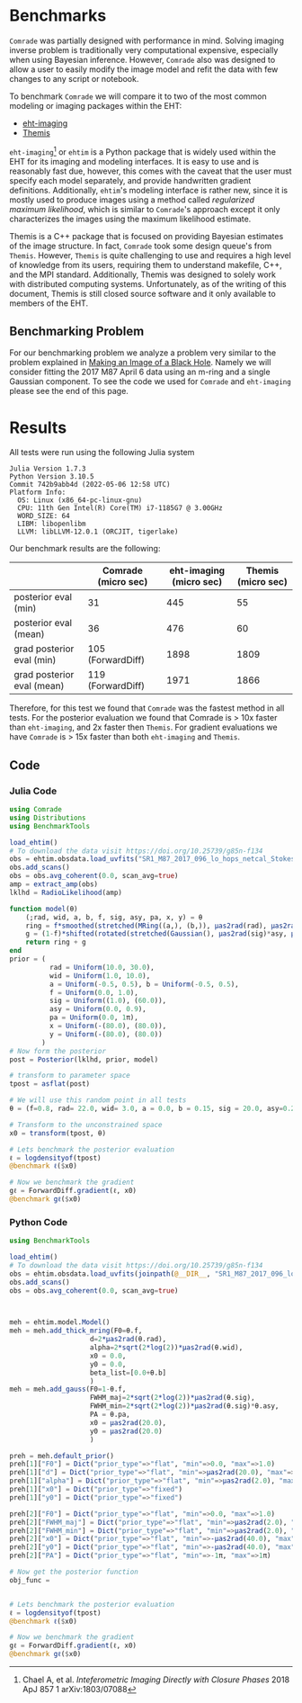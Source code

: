# Benchmarks

`Comrade` was partially designed with performance in mind. Solving imaging inverse problem is traditionally very computational expensive, especially when using Bayesian inference. However, `Comrade` also was designed to allow a user to easily modify the image model and refit the data with few changes to any script or notebook. 

To benchmark `Comrade` we will compare it to two of the most common modeling or imaging packages within the EHT:

- [eht-imaging](https://github.com/achael/eht-imaging/)
- [Themis](https://iopscience.iop.org/article/10.3847/1538-4357/ab91a4)

`eht-imaging`[^1] or `ehtim` is a Python package that is widely used within the EHT for its imaging and modeling interfaces. It is easy to use and is reasonably fast due, however, this comes with the caveat that the user must specify each model separately, and provide handwritten gradient definitions. Additionally, `ehtim`'s modeling interface is rather new, since it is mostly used to produce images using a method called *regularized maximum likelihood*, which is similar to `Comrade`'s approach except it only characterizes the images using the maximum likelihood estimate.

Themis is a C++ package that is focused on providing Bayesian estimates of the image structure. In fact, `Comrade` took some design queue's from `Themis`. However, `Themis` is quite challenging to use and requires a high level of knowledge from its users, requiring them to understand makefile, C++, and the MPI standard. Additionally, Themis was designed to solely work with distributed computing systems. Unfortunately, as of the writing of this document, Themis is still closed source software and it only available to members of the EHT.

## Benchmarking Problem

For our benchmarking problem we analyze a problem very similar to the problem explained in [Making an Image of a Black Hole](@ref). Namely we will consider fitting the 2017 M87 April 6 data using an m-ring and a single Gaussian component. To see the code we used for `Comrade` and `eht-imaging` please see the end of this page.


# Results

All tests were run using the following Julia system

```
Julia Version 1.7.3
Python Version 3.10.5
Commit 742b9abb4d (2022-05-06 12:58 UTC)
Platform Info:
  OS: Linux (x86_64-pc-linux-gnu)
  CPU: 11th Gen Intel(R) Core(TM) i7-1185G7 @ 3.00GHz
  WORD_SIZE: 64
  LIBM: libopenlibm
  LLVM: libLLVM-12.0.1 (ORCJIT, tigerlake)
```


Our benchmark results are the following:

| | Comrade (micro sec) | eht-imaging (micro sec) | Themis (micro sec)|
|---|---|---|---|
| posterior eval (min) | 31  | 445  | 55  |
| posterior eval (mean) | 36  | 476  | 60  |
| grad posterior eval (min) |  105 (ForwardDiff) | 1898  | 1809  |
| grad posterior eval (mean) |  119 (ForwardDiff) | 1971 |  1866  |

Therefore, for this test we found that `Comrade` was the fastest method in all tests. For the posterior evaluation we found that Comrade is > 10x faster than `eht-imaging`, and 2x faster then `Themis`. For gradient evaluations we have `Comrade` is > 15x faster than both `eht-imaging` and `Themis`.

[^1]: Chael A, et al. *Inteferometric Imaging Directly with Closure Phases* 2018 ApJ 857 1 arXiv:1803/07088

## Code

### Julia Code

```julia
using Comrade
using Distributions
using BenchmarkTools

load_ehtim()
# To download the data visit https://doi.org/10.25739/g85n-f134
obs = ehtim.obsdata.load_uvfits("SR1_M87_2017_096_lo_hops_netcal_StokesI.uvfits")
obs.add_scans()
obs = obs.avg_coherent(0.0, scan_avg=true)
amp = extract_amp(obs)
lklhd = RadioLikelihood(amp)

function model(θ)
    (;rad, wid, a, b, f, sig, asy, pa, x, y) = θ
    ring = f*smoothed(stretched(MRing((a,), (b,)), μas2rad(rad), μas2rad(rad)), μas2rad(wid))
    g = (1-f)*shifted(rotated(stretched(Gaussian(), μas2rad(sig)*asy, μas2rad(sig)), pa), μas2rad(x), μas2rad(y))
    return ring + g
end
prior = (
          rad = Uniform(10.0, 30.0),
          wid = Uniform(1.0, 10.0),
          a = Uniform(-0.5, 0.5), b = Uniform(-0.5, 0.5),
          f = Uniform(0.0, 1.0),
          sig = Uniform((1.0), (60.0)),
          asy = Uniform(0.0, 0.9),
          pa = Uniform(0.0, 1π),
          x = Uniform(-(80.0), (80.0)),
          y = Uniform(-(80.0), (80.0))
        )
# Now form the posterior
post = Posterior(lklhd, prior, model)

# transform to parameter space
tpost = asflat(post)

# We will use this random point in all tests
θ = (f=0.8, rad= 22.0, wid= 3.0, a = 0.0, b = 0.15, sig = 20.0, asy=0.2, pa=π/2, x=20.0, y=20.0)

# Transform to the unconstrained space
x0 = transform(tpost, θ)

# Lets benchmark the posterior evaluation
ℓ = logdensityof(tpost)
@benchmark ℓ($x0)

# Now we benchmark the gradient
gℓ = ForwardDiff.gradient(ℓ, x0)
@benchmark gℓ($x0)
```

### Python Code

```julia
using BenchmarkTools

load_ehtim()
# To download the data visit https://doi.org/10.25739/g85n-f134
obs = ehtim.obsdata.load_uvfits(joinpath(@__DIR__, "SR1_M87_2017_096_lo_hops_netcal_StokesI.uvfits"))
obs.add_scans()
obs = obs.avg_coherent(0.0, scan_avg=true)



meh = ehtim.model.Model()
meh = meh.add_thick_mring(F0=θ.f,
                    d=2*μas2rad(θ.rad),
                    alpha=2*sqrt(2*log(2))*μas2rad(θ.wid),
                    x0 = 0.0,
                    y0 = 0.0,
                    beta_list=[0.0+θ.b]
                    )
meh = meh.add_gauss(F0=1-θ.f,
                    FWHM_maj=2*sqrt(2*log(2))*μas2rad(θ.sig),
                    FWHM_min=2*sqrt(2*log(2))*μas2rad(θ.sig)*θ.asy,
                    PA = θ.pa,
                    x0 = μas2rad(20.0),
                    y0 = μas2rad(20.0)
                    )

preh = meh.default_prior()
preh[1]["F0"] = Dict("prior_type"=>"flat", "min"=>0.0, "max"=>1.0)
preh[1]["d"] = Dict("prior_type"=>"flat", "min"=>μas2rad(20.0), "max"=>μas2rad(60.0))
preh[1]["alpha"] = Dict("prior_type"=>"flat", "min"=>μas2rad(2.0), "max"=>μas2rad(25.0))
preh[1]["x0"] = Dict("prior_type"=>"fixed")
preh[1]["y0"] = Dict("prior_type"=>"fixed")

preh[2]["F0"] = Dict("prior_type"=>"flat", "min"=>0.0, "max"=>1.0)
preh[2]["FWHM_maj"] = Dict("prior_type"=>"flat", "min"=>μas2rad(2.0), "max"=>μas2rad(120.0))
preh[2]["FWHM_min"] = Dict("prior_type"=>"flat", "min"=>μas2rad(2.0), "max"=>μas2rad(120.0))
preh[2]["x0"] = Dict("prior_type"=>"flat", "min"=>-μas2rad(40.0), "max"=>μas2rad(40.0))
preh[2]["y0"] = Dict("prior_type"=>"flat", "min"=>-μas2rad(40.0), "max"=>μas2rad(40.0))
preh[2]["PA"] = Dict("prior_type"=>"flat", "min"=>-1π, "max"=>1π)

# Now get the posterior function
obj_func = 


# Lets benchmark the posterior evaluation
ℓ = logdensityof(tpost)
@benchmark ℓ($x0)

# Now we benchmark the gradient
gℓ = ForwardDiff.gradient(ℓ, x0)
@benchmark gℓ($x0)
```
